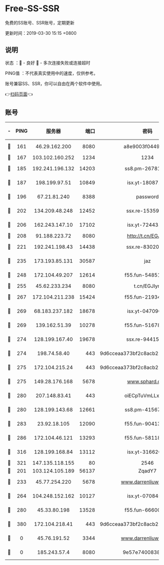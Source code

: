 # Free-SS-SSR

免费的SS账号、SSR账号，定期更新

更新时间：2019-03-30 15:15 +0800

## 说明

状态     ：🙂 - 良好 🙁 - 多次连接失败或连接超时

PING值   ：不代表真实使用中的速度，仅供参考。

账号兼容SS、SSR，你可以自由在两个软件中使用。

👉[扫码页面](https://liesauer.github.io/Free-SS-SSR/)👈

## 账号

|-|PING|服务器|端口|密码|加密方式|区域|
|:----:|:----:|:-----:|-----:|:----:|:----:|:----:|
|🙂|161|46.29.162.200|8080|a8e9003f0449cea5|chacha20-ietf|RU|
|🙂|167|103.102.160.252|1234|1234|rc4-md5|JP|
|🙂|185|192.241.196.132|14203|ss8.pm-26781562|aes-256-cfb|US|
|🙂|187|198.199.97.51|10849|isx.yt-18087138|aes-256-cfb|US|
|🙂|196|67.21.81.240|8388|password|aes-256-cfb|US|
|🙂|202|134.209.48.248|12452|ssx.re-15359519|aes-256-cfb|US|
|🙂|206|162.243.147.10|17102|isx.yt-72443104|aes-256-cfb|US|
|🙂|208|91.188.223.72|8080|http://t.cn/EGJIyrl|rc4-md5|RU|
|🙂|221|192.241.198.43|14438|ssx.re-83020606|aes-256-cfb|US|
|🙂|235|173.193.85.131|30587|jaz|aes-256-cfb|US|
|🙂|248|172.104.49.207|12614|f55.fun-54851192|aes-256-cfb|SG|
|🙂|255|45.62.233.234|8080|t.cn/EGJIyrl|rc4-md5|CA|
|🙂|267|172.104.211.238|15424|f55.fun-21934878|aes-256-cfb|US|
|🙂|269|68.183.237.182|18678|isx.yt-04709646|aes-256-cfb|SG|
|🙂|269|139.162.51.39|10278|f55.fun-51678330|aes-256-cfb|SG|
|🙂|274|128.199.167.40|19678|ssx.re-94415415|aes-256-cfb|SG|
|🙂|274|198.74.58.40|443|9d6cceaa373bf2c8acb22e60b6a58be6|aes-256-cfb|US|
|🙂|275|172.104.215.24|443|9d6cceaa373bf2c8acb22e60b6a58be6|aes-256-cfb|US|
|🙂|275|149.28.176.168|5678|www.sphard.com|aes-256-cfb|AU|
|🙂|280|207.148.83.41|443|oiECpTuVmLLxk4Ts|aes-256-cfb|AU|
|🙂|280|128.199.143.68|12661|ss8.pm-41567124|aes-256-cfb|SG|
|🙂|283|23.92.18.105|12090|f55.fun-90413595|aes-256-cfb|US|
|🙂|286|172.104.46.121|13293|f55.fun-58118866|aes-256-cfb|SG|
|🙂|316|128.199.168.84|13112|isx.yt-31662072|aes-256-cfb|SG|
|🙂|321|147.135.118.155|80|2546|chacha20|US|
|🙂|201|103.124.105.189|56137|ZqadY7|chacha20|US|
|🙂|233|45.77.254.220|5678|www.darrenliuwei.com|aes-256-cfb|SG|
|🙂|264|104.248.152.162|10127|isx.yt-07084536|aes-256-cfb|SG|
|🙂|280|45.33.80.198|13528|f55.fun-66600164|aes-256-cfb|US|
|🙂|380|172.104.218.41|443|9d6cceaa373bf2c8acb22e60b6a58be6|aes-256-cfb|US|
|🙁|0|45.76.191.52|3344|www.darrenliuwei.com|aes-256-cfb|JP|
|🙁|0|185.243.57.4|8080|9e57e7400838a01e|chacha20-ietf|US|
